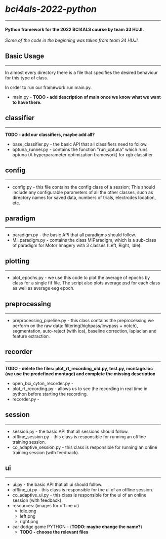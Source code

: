 # _bci4als-2022-python_ 
___

#### Python framework for the 2022 BCI4ALS course by team 33 HUJI.

_Some of the code in the beginning was taken from team 34 HUJI._

## Basic Usage
___

In almost every directory there is a file that specifies the desired behaviour for this type of class.

In order to run our framework run main.py. 

* main.py - **TODO - add description of main once we know what we want to have there.** 

## classifier
___
**TODO - add our classifiers, maybe add all?**

* base_classifier.py - the basic API that all classifiers need to follow.
* optuna_runner.py - contains the function "run_optuna" which runs optuna (A hyperparameter optimization framework) for 
xgb classifier.
  
 
## config
___

* config.py  - this file contains the config class of a session; This should include any configurable parameters of all
  the other classes, such as directory names for saved data, numbers of trials, electrodes location, etc.


## paradigm
___

* paradigm.py - the basic API that all paradigms should follow.
* MI_paradigm.py - contains the class MIParadigm, which is a sub-class of paradigm for Motor Imagery with 3 classes
  (Left, Right, Idle).


## plotting
___

* plot_epochs.py - we use this code to plot the average of epochs by class for a single fif file. 
  The script also plots average psd for each class as well as average eeg epoch.  

## preprocessing
___

* preprocessing_pipeline.py - this class contains the preprocessing we perform on the raw data:
    filtering(highpass/lowpass + notch), segmentation, auto-reject (with ica), baseline correction, laplacian and feature extraction.

## recorder 
___

**TODO - delete the files: plot_rt_recording_old.py, test.py, montage.loc (we use the predefined montage) and complete 
the missing description**

* open_bci_cyton_recorder.py - 
* plot_rt_recording.py - allows us to see the recording in real time in python before starting the recording.
* recorder.py - 

## session
___

* session.py - the basic API that all sessions should follow.
* offline_session.py - this class is responsible for running an offline training session.
* co_adaptive_session.py - this class is responsible for running an online training session (with feedback).

## ui
___

* ui.py - the basic API that all ui should follow.
* offline_ui.py - this class is responsible for the ui of an offline session.
* co_adaptive_ui.py - this class is responsible for the ui of an online session (with feedback).
* resources: (images for offline ui)
  * idle.png
  * left.png
  * right.png
* car dodge game PYTHON - (**TODO: maybe change the name?**)
  * **TODO - choose the relevant files**

  